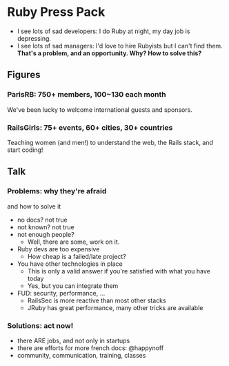 # Ruby Press Pack
* I see lots of sad developers: I do Ruby at night, my day job is depressing.
* I see lots of sad managers: I'd love to hire Rubyists but I can't find them.
**That's a problem, and an opportunity. Why? How to solve this?**

## Figures

### ParisRB: 750+ members, 100~130 each month
We've been lucky to welcome international guests and sponsors.

### RailsGirls: 75+ events, 60+ cities, 30+ countries
Teaching women (and men!) to understand the web, the Rails stack, and start coding!

## Talk

### Problems: why they're afraid
and how to solve it
* no docs? not true
* not known? not true
* not enough people?
    - Well, there are some, work on it.
* Ruby devs are too expensive
    - How cheap is a failed/late project?
* You have other technologies in place
    - This is only a valid answer if you're satisfied with what you have today
    - Yes, but you can integrate them
* FUD: security, performance, ...
    - RailsSec is more reactive than most other stacks
    - JRuby has great performance, many other tricks are available

### Solutions: act now!
* there ARE jobs, and not only in startups
* there are efforts for more french docs: @happynoff
* community, communication, training, classes

